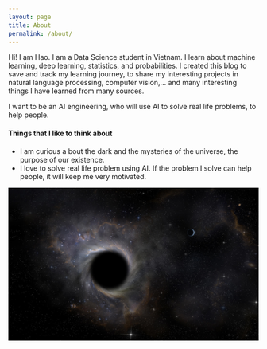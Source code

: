 ```yaml
---
layout: page
title: About
permalink: /about/
---
```



Hi! I am Hao.  I am a Data Science student in Vietnam. I learn about machine learning, deep learning, statistics, and probabilities. I created this blog to save and track my learning journey, to share my interesting projects in natural language processing, computer vision,... and many interesting things I have learned from many sources. 

I want to be an AI engineering, who will use AI to solve real life problems, to help people. 

#### Things that I like to think about
- I am curious a bout the dark and the mysteries of the universe, the purpose of our existence. 
- I love to solve real life problem using AI. If the problem I solve can help people, it will keep me very motivated.


![blackhole](/images/black.jpg)


